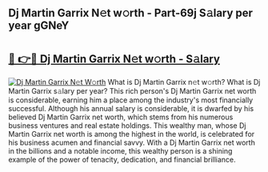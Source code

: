 ## Dj Martin Garrix N𝚎t w𝚘rth - Part-69j S𝚊lary per year gGNeY

# <h2><a href="http://gc18or5.nevu.top/?p=Dj+Martin+Garrix">🔗 👉🔴 Dj Martin Garrix N𝚎t w𝚘rth - S𝚊lary</a></h2>

[![Dj Martin Garrix N𝚎t W𝚘rth](https://i.imgur.com/Oavwk0R.jpeg)](http://gc18or5.nevu.top/?p=Dj+Martin+Garrix)
What is Dj Martin Garrix n𝚎t w𝚘rth? What is Dj Martin Garrix s𝚊lary per year?
This rich person's Dj Martin Garrix net worth is considerable, earning him a place among the industry's most financially successful. Although his annual salary is considerable, it is dwarfed by his believed Dj Martin Garrix net worth, which stems from his numerous business ventures and real estate holdings. This wealthy man, whose Dj Martin Garrix net worth is among the highest in the world, is celebrated for his business acumen and financial savvy. With a Dj Martin Garrix net worth in the billions and a notable income, this wealthy person is a shining example of the power of tenacity, dedication, and financial brilliance.
